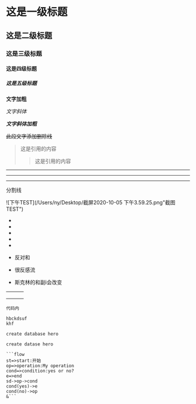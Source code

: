 # 这是一级标题

## 这是二级标题

### 这是三级标题

#### 这是四级标题

##### 这是五级标题

**文字加粗**

*文字斜体*

***文字斜体加粗***

~~此段文字添加删除线~~

> 这是引用的内容
>
> >
> >
> >这是引用的内容
> >
> >>
> >>
> >>>
> >>>
> >>>>
> >>>>
> >>>>>
> >>>>>
> >>>>>>
> >>>>>>
> >>>>>>
> >>>>>>>

---

---

---

分割线

![下午TEST](/Users/ny/Desktop/截屏2020-10-05 下午3.59.25.png"截图TEST")

* 

* 

*

* 

* 
* 反对和
* 很反感流
* 斯克林的和副i会改变







|      |      |      |
| :--: | ---- | ---- |
|      |      |      |
|      |      |      |
|      |      |      |



`代码内`

```   skdhcdsyug 
hbckdsuf
khf

```



```create database hero```

`create datase hero`



```flow
​```flow
st=>start:开始
op=>operation:My operation
cond=>condition:yes or no?
e=>end
sd->op->cond
cond(yes)->e
cond(no)->op
&```
```







